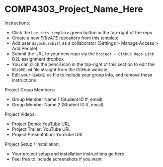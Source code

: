 # COMP4303_Project_Name_Here

Instructions:

* Click the `Use this template` green button in the top-right of the repo
* Create a new *PRIVATE* repository from this template
* Add user `davechurchill` as a collaborator (Settings > Manage Access > Add People)
* Submit the URL to your new repo via the `Project - GitHub Repo Link` D2L assignment dropbox
* You can click the pencil icon in the top-right of this section to edit the `README.md` file straight from the GitHub website
* Edit your `README.md` file to include your group info, and remove these instructions

Project Group Members:

* Group Member Name 1 (Student ID #, email)
* Group Member Name 2 (Student ID #, email)

Project Videos:

* Project Demo: YouTube URL
* Project Trailer: YouTube URL
* Project  Presentation: YouTube URL

Project Setup / Installation:

* Your project setup and installation instructions go here
* Feel free to include screenshots if you want
